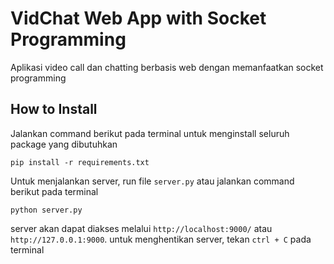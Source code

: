 # VidChat Web App with Socket Programming

Aplikasi video call dan chatting berbasis web dengan memanfaatkan socket programming

## How to Install

Jalankan command berikut pada terminal untuk menginstall seluruh package yang dibutuhkan

```pip install -r requirements.txt```

Untuk menjalankan server, run file `server.py` atau jalankan command berikut pada terminal

```python server.py```

server akan dapat diakses melalui `http://localhost:9000/` atau `http://127.0.0.1:9000`. untuk menghentikan server, tekan `ctrl + C` pada terminal